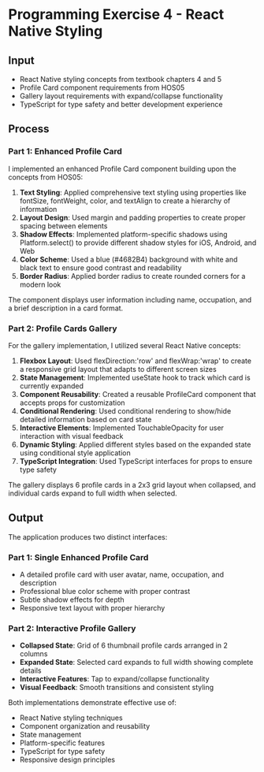 # Programming Exercise 4 - React Native Styling

## Input
- React Native styling concepts from textbook chapters 4 and 5
- Profile Card component requirements from HOS05
- Gallery layout requirements with expand/collapse functionality
- TypeScript for type safety and better development experience

## Process

### Part 1: Enhanced Profile Card
I implemented an enhanced Profile Card component building upon the concepts from HOS05:

1. **Text Styling**: Applied comprehensive text styling using properties like fontSize, fontWeight, color, and textAlign to create a hierarchy of information
2. **Layout Design**: Used margin and padding properties to create proper spacing between elements
3. **Shadow Effects**: Implemented platform-specific shadows using Platform.select() to provide different shadow styles for iOS, Android, and Web
4. **Color Scheme**: Used a blue (#4682B4) background with white and black text to ensure good contrast and readability
5. **Border Radius**: Applied border radius to create rounded corners for a modern look

The component displays user information including name, occupation, and a brief description in a card format.

### Part 2: Profile Cards Gallery
For the gallery implementation, I utilized several React Native concepts:

1. **Flexbox Layout**: Used flexDirection:'row' and flexWrap:'wrap' to create a responsive grid layout that adapts to different screen sizes
2. **State Management**: Implemented useState hook to track which card is currently expanded
3. **Component Reusability**: Created a reusable ProfileCard component that accepts props for customization
4. **Conditional Rendering**: Used conditional rendering to show/hide detailed information based on card state
5. **Interactive Elements**: Implemented TouchableOpacity for user interaction with visual feedback
6. **Dynamic Styling**: Applied different styles based on the expanded state using conditional style application
7. **TypeScript Integration**: Used TypeScript interfaces for props to ensure type safety

The gallery displays 6 profile cards in a 2x3 grid layout when collapsed, and individual cards expand to full width when selected.

## Output

The application produces two distinct interfaces:

### Part 1: Single Enhanced Profile Card
- A detailed profile card with user avatar, name, occupation, and description
- Professional blue color scheme with proper contrast
- Subtle shadow effects for depth
- Responsive text layout with proper hierarchy

### Part 2: Interactive Profile Gallery
- **Collapsed State**: Grid of 6 thumbnail profile cards arranged in 2 columns
- **Expanded State**: Selected card expands to full width showing complete details
- **Interactive Features**: Tap to expand/collapse functionality
- **Visual Feedback**: Smooth transitions and consistent styling

Both implementations demonstrate effective use of:
- React Native styling techniques
- Component organization and reusability
- State management
- Platform-specific features
- TypeScript for type safety
- Responsive design principles